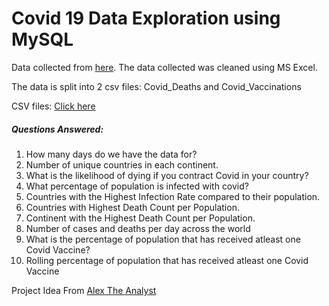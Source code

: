 # Covid 19 Data Exploration using MySQL
Data collected from [here](https://ourworldindata.org/covid-deaths).
The data collected was cleaned using MS Excel.

The data is split into 2 csv files: Covid_Deaths and Covid_Vaccinations

CSV files: [Click here](https://github.com/iyersneha/SQL_Projects/tree/main/Covid%20Dataset%20Analysis%20MySQL)

##### Questions Answered:
1. How many days do we have the data for?
2. Number of unique countries in each continent.
3. What is the likelihood of dying if you contract Covid in your country?
4. What percentage of population is infected with covid?
5. Countries with the Highest Infection Rate compared to their population.
6. Countries with Highest Death Count per Population.
7. Continent with the Highest Death Count per Population.
8. Number of cases and deaths per day across the world
9. What is the percentage of population that has received atleast one Covid Vaccine?
10. Rolling percentage of population that has received atleast one Covid Vaccine


Project Idea From [Alex The Analyst](https://www.youtube.com/c/AlexTheAnalyst)
